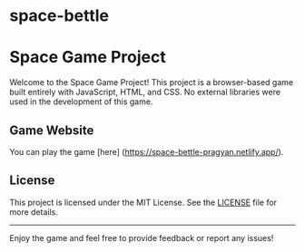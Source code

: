 # space-bettle
# Space Game Project

Welcome to the Space Game Project! This project is a browser-based game built entirely with JavaScript, HTML, and CSS. No external libraries were used in the development of this game.

## Game Website

You can play the game [here] (https://space-bettle-pragyan.netlify.app/).



## License

This project is licensed under the MIT License. See the [LICENSE](LICENSE) file for more details.

---

Enjoy the game and feel free to provide feedback or report any issues!

